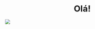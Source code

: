 

<h1 align="center">Olá!</h1>
<p float="left">
  <img src="https://media.discordapp.net/attachments/816888490955636747/864919456953401354/31_Sem_Titulo_20210714034422.png?width=497&height=472 width=297" />

</p>


